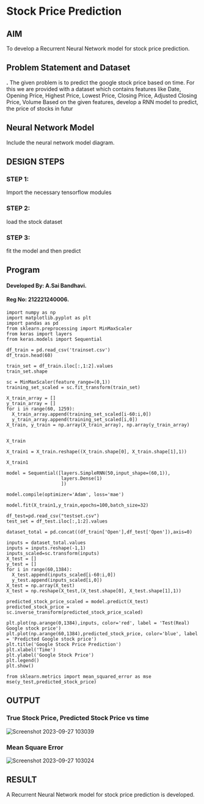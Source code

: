 # Stock Price Prediction

## AIM

To develop a Recurrent Neural Network model for stock price prediction.

## Problem Statement and Dataset
**.** The given problem is to predict the google stock price based on time.
For this we are provided with a dataset which contains features like
Date, Opening Price, Highest Price, Lowest Price, Closing Price, Adjusted Closing Price, Volume
Based on the given features, develop a RNN model to predict, the price of stocks in futur
## Neural Network Model

Include the neural network model diagram.

## DESIGN STEPS

### STEP 1:
Import the necessary tensorflow modules

### STEP 2:
load the stock dataset

### STEP 3:
fit the model and then predict

## Program
#### Developed By: A.Sai Bandhavi.
#### Reg No: 212221240006.
```
import numpy as np
import matplotlib.pyplot as plt
import pandas as pd
from sklearn.preprocessing import MinMaxScaler
from keras import layers
from keras.models import Sequential

df_train = pd.read_csv('trainset.csv')
df_train.head(60)

train_set = df_train.iloc[:,1:2].values
train_set.shape

sc = MinMaxScaler(feature_range=(0,1))
training_set_scaled = sc.fit_transform(train_set)

X_train_array = []
y_train_array = []
for i in range(60, 1259):
  X_train_array.append(training_set_scaled[i-60:i,0])
  y_train_array.append(training_set_scaled[i,0])
X_train, y_train = np.array(X_train_array), np.array(y_train_array)


X_train

X_train1 = X_train.reshape((X_train.shape[0], X_train.shape[1],1))

X_train1

model = Sequential([layers.SimpleRNN(50,input_shape=(60,1)),
                    layers.Dense(1)
                    ])

model.compile(optimizer='Adam', loss='mae')

model.fit(X_train1,y_train,epochs=100,batch_size=32)

df_test=pd.read_csv("testset.csv")
test_set = df_test.iloc[:,1:2].values

dataset_total = pd.concat((df_train['Open'],df_test['Open']),axis=0)

inputs = dataset_total.values
inputs = inputs.reshape(-1,1)
inputs_scaled=sc.transform(inputs)
X_test = []
y_test = []
for i in range(60,1384):
  X_test.append(inputs_scaled[i-60:i,0])
  y_test.append(inputs_scaled[i,0])
X_test = np.array(X_test)
X_test = np.reshape(X_test,(X_test.shape[0], X_test.shape[1],1))

predicted_stock_price_scaled = model.predict(X_test)
predicted_stock_price = sc.inverse_transform(predicted_stock_price_scaled)

plt.plot(np.arange(0,1384),inputs, color='red', label = 'Test(Real) Google stock price')
plt.plot(np.arange(60,1384),predicted_stock_price, color='blue', label = 'Predicted Google stock price')
plt.title('Google Stock Price Prediction')
plt.xlabel('Time')
plt.ylabel('Google Stock Price')
plt.legend()
plt.show()

from sklearn.metrics import mean_squared_error as mse
mse(y_test,predicted_stock_price)
```

## OUTPUT

### True Stock Price, Predicted Stock Price vs time
![Screenshot 2023-09-27 103039](https://github.com/Saibandhavi75/rnn-stock-price-prediction/assets/94208895/2ad17c5a-1ead-4cb3-98d3-f3ede8c41054)



### Mean Square Error
![Screenshot 2023-09-27 103024](https://github.com/Saibandhavi75/rnn-stock-price-prediction/assets/94208895/e88353f5-243e-422e-a0f3-4d3c6c55f9f8)



## RESULT
A Recurrent Neural Network model for stock price prediction is developed.
